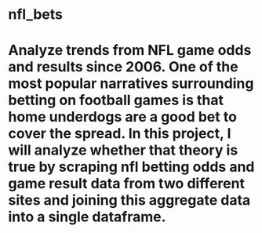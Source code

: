 # nfl_bets

# Analyze trends from NFL game odds and results since 2006. One of the most popular narratives surrounding betting on football games is that home underdogs are a good bet to cover the spread. In this project, I will analyze whether that theory is true by scraping nfl betting odds and game result data from two different sites and joining this aggregate data into a single dataframe.
